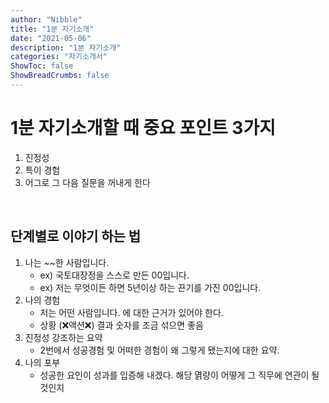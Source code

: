 ```yaml
---
author: "Nibble"
title: "1분 자기소개"
date: "2021-05-06"
description: "1분 자기소개"
categories: "자기소개서"
ShowToc: false
ShowBreadCrumbs: false
---
```


# 1분 자기소개할 때 중요 포인트 3가지
1. 진정성
2. 특이 경험
3. 어그로 그 다음 질문을 꺼내게 한다

<br />

## 단계별로 이야기 하는 법
1. 나는 ~~한 사람입니다.
    - ex) 국토대장정을 스스로 만든 00입니다.
    - ex) 저는 무엇이든 하면 5년이상 하는 끈기를 가진 00입니다.
2. 나의 경험
    - 저는 어떤 사람입니다. 에 대한 근거가 있어야 한다.
    - 상황 (❌액션❌) 결과 숫자를 조금 섞으면 좋음
3. 진정성 강조하는 요약
    - 2번에서 성공경험 및 어떠한 경험이 왜 그렇게 됐는지에 대한 요약.
4. 나의 포부
    - 성공한 요인이 성과를 입증해 내겠다. 해당 엵량이 어떻게 그 직무에 연관이 될 것인지